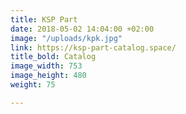 ```yaml
---
title: KSP Part
date: 2018-05-02 14:04:00 +02:00
image: "/uploads/kpk.jpg"
link: https://ksp-part-catalog.space/
title_bold: Catalog
image_width: 753
image_height: 480
weight: 75

---
```



